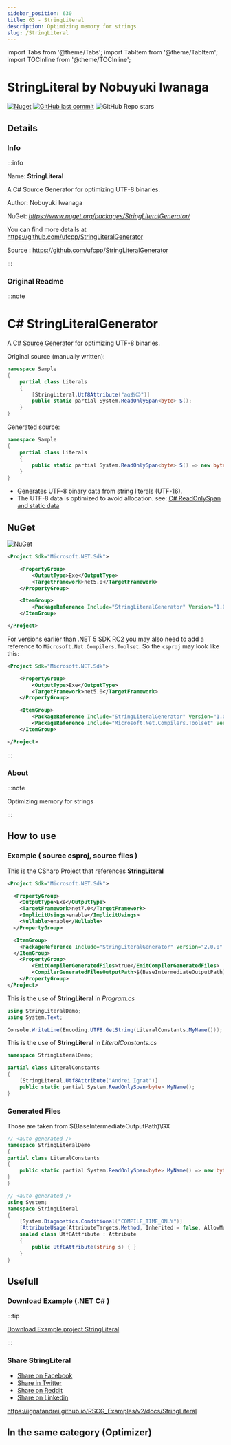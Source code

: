 ```yaml
---
sidebar_position: 630
title: 63 - StringLiteral
description: Optimizing memory for strings
slug: /StringLiteral
---
```

import Tabs from '@theme/Tabs';
import TabItem from '@theme/TabItem';
import TOCInline from '@theme/TOCInline';

# StringLiteral  by Nobuyuki Iwanaga


<TOCInline toc={toc} />

[![Nuget](https://img.shields.io/nuget/dt/StringLiteralGenerator?label=StringLiteralGenerator)](https://www.nuget.org/packages/StringLiteralGenerator/)
[![GitHub last commit](https://img.shields.io/github/last-commit/ufcpp/StringLiteralGenerator?label=updated)](https://github.com/ufcpp/StringLiteralGenerator)
![GitHub Repo stars](https://img.shields.io/github/stars/ufcpp/StringLiteralGenerator?style=social)

## Details

### Info
:::info

Name: **StringLiteral**

A C# Source Generator for optimizing UTF-8 binaries.

Author: Nobuyuki Iwanaga

NuGet: 
*https://www.nuget.org/packages/StringLiteralGenerator/*   


You can find more details at https://github.com/ufcpp/StringLiteralGenerator

Source : https://github.com/ufcpp/StringLiteralGenerator

:::

### Original Readme
:::note

# C# StringLiteralGenerator

A C# [Source Generator](https://github.com/dotnet/roslyn/blob/master/docs/features/source-generators.md) for optimizing UTF-8 binaries.

Original source (manually written):

```cs
namespace Sample
{
    partial class Literals
    {
        [StringLiteral.Utf8Attribute("aαあ😊")]
        public static partial System.ReadOnlySpan<byte> S();
    }
}
```

Generated source:

```cs
namespace Sample
{
    partial class Literals
    {
        public static partial System.ReadOnlySpan<byte> S() => new byte[] {97, 206, 177, 227, 129, 130, 240, 159, 152, 138, };
    }
}
```

- Generates UTF-8 binary data from string literals (UTF-16).
- The UTF-8 data is optimized to avoid allocation. see: [C# ReadOnlySpan and static data](https://vcsjones.dev/2019/02/01/csharp-readonly-span-bytes-static/)

## NuGet

[![NuGet](https://img.shields.io/nuget/v/StringLiteralGenerator?style=flat-square)](https://www.nuget.org/packages/StringLiteralGenerator)

```xml
<Project Sdk="Microsoft.NET.Sdk">

    <PropertyGroup>
        <OutputType>Exe</OutputType>
        <TargetFramework>net5.0</TargetFramework>
    </PropertyGroup>

    <ItemGroup>
        <PackageReference Include="StringLiteralGenerator" Version="1.0.0" />
    </ItemGroup>

</Project>
```

For versions earlier than .NET 5 SDK RC2 you may also need to add a reference to `Microsoft.Net.Compilers.Toolset`.
So the `csproj` may look like this:
```xml
<Project Sdk="Microsoft.NET.Sdk">

    <PropertyGroup>
        <OutputType>Exe</OutputType>
        <TargetFramework>net5.0</TargetFramework>
    </PropertyGroup>

    <ItemGroup>
        <PackageReference Include="StringLiteralGenerator" Version="1.0.0-preiew" />
        <PackageReference Include="Microsoft.Net.Compilers.Toolset" Version="3.8.0-4.final" PrivateAssets="all" />
    </ItemGroup>

</Project>
```


:::

### About
:::note

Optimizing memory for strings


:::

## How to use

### Example ( source csproj, source files )

<Tabs>

<TabItem value="csproj" label="CSharp Project">

This is the CSharp Project that references **StringLiteral**
```xml showLineNumbers {11}
<Project Sdk="Microsoft.NET.Sdk">

  <PropertyGroup>
    <OutputType>Exe</OutputType>
    <TargetFramework>net7.0</TargetFramework>
    <ImplicitUsings>enable</ImplicitUsings>
    <Nullable>enable</Nullable>
  </PropertyGroup>

  <ItemGroup>
    <PackageReference Include="StringLiteralGenerator" Version="2.0.0" />
  </ItemGroup>
	<PropertyGroup>
		<EmitCompilerGeneratedFiles>true</EmitCompilerGeneratedFiles>
		<CompilerGeneratedFilesOutputPath>$(BaseIntermediateOutputPath)\GX</CompilerGeneratedFilesOutputPath>
	</PropertyGroup>
</Project>

```

</TabItem>

  <TabItem value="C:\gth\RSCG_Examples\v2\rscg_examples\StringLiteral\src\StringLiteralDemo\Program.cs" label="Program.cs" >

  This is the use of **StringLiteral** in *Program.cs*

```csharp showLineNumbers 
using StringLiteralDemo;
using System.Text;

Console.WriteLine(Encoding.UTF8.GetString(LiteralConstants.MyName()));

```
  </TabItem>

  <TabItem value="C:\gth\RSCG_Examples\v2\rscg_examples\StringLiteral\src\StringLiteralDemo\LiteralConstants.cs" label="LiteralConstants.cs" >

  This is the use of **StringLiteral** in *LiteralConstants.cs*

```csharp showLineNumbers 
namespace StringLiteralDemo;

partial class LiteralConstants
{
    [StringLiteral.Utf8Attribute("Andrei Ignat")]
    public static partial System.ReadOnlySpan<byte> MyName();
}

```
  </TabItem>

</Tabs>

### Generated Files

Those are taken from $(BaseIntermediateOutputPath)\GX

<Tabs>


<TabItem value="C:\gth\RSCG_Examples\v2\rscg_examples\StringLiteral\src\StringLiteralDemo\obj\GX\StringLiteralGenerator\StringLiteralGenerator.Utf8StringLiteralGenerator\StringLiteralDemo_LiteralConstants_utf8literal.cs" label="StringLiteralDemo_LiteralConstants_utf8literal.cs" >


```csharp showLineNumbers 
// <auto-generated />
namespace StringLiteralDemo
{
partial class LiteralConstants
{
    public static partial System.ReadOnlySpan<byte> MyName() => new byte[] {65, 110, 100, 114, 101, 105, 32, 73, 103, 110, 97, 116, };
}
}

```

  </TabItem>


<TabItem value="C:\gth\RSCG_Examples\v2\rscg_examples\StringLiteral\src\StringLiteralDemo\obj\GX\StringLiteralGenerator\StringLiteralGenerator.Utf8StringLiteralGenerator\Utf8Attribute.cs" label="Utf8Attribute.cs" >


```csharp showLineNumbers 
// <auto-generated />
using System;
namespace StringLiteral
{
    [System.Diagnostics.Conditional("COMPILE_TIME_ONLY")]
    [AttributeUsage(AttributeTargets.Method, Inherited = false, AllowMultiple = false)]
    sealed class Utf8Attribute : Attribute
    {
        public Utf8Attribute(string s) { }
    }
}

```

  </TabItem>


</Tabs>

## Usefull

### Download Example (.NET  C# )

:::tip

[Download Example project StringLiteral ](/sources/StringLiteral.zip)

:::


### Share StringLiteral 

<ul>
  <li><a href="https://www.facebook.com/sharer/sharer.php?u=https%3A%2F%2Fignatandrei.github.io%2FRSCG_Examples%2Fv2%2Fdocs%2FStringLiteral&quote=StringLiteral" title="Share on Facebook" target="_blank">Share on Facebook</a></li>
  <li><a href="https://twitter.com/intent/tweet?source=https%3A%2F%2Fignatandrei.github.io%2FRSCG_Examples%2Fv2%2Fdocs%2FStringLiteral&text=StringLiteral:%20https%3A%2F%2Fignatandrei.github.io%2FRSCG_Examples%2Fv2%2Fdocs%2FStringLiteral" target="_blank" title="Tweet">Share in Twitter</a></li>
  <li><a href="http://www.reddit.com/submit?url=https%3A%2F%2Fignatandrei.github.io%2FRSCG_Examples%2Fv2%2Fdocs%2FStringLiteral&title=StringLiteral" target="_blank" title="Submit to Reddit">Share on Reddit</a></li>
  <li><a href="http://www.linkedin.com/shareArticle?mini=true&url=https%3A%2F%2Fignatandrei.github.io%2FRSCG_Examples%2Fv2%2Fdocs%2FStringLiteral&title=StringLiteral&summary=&source=https%3A%2F%2Fignatandrei.github.io%2FRSCG_Examples%2Fv2%2Fdocs%2FStringLiteral" target="_blank" title="Share on LinkedIn">Share on Linkedin</a></li>
</ul>

https://ignatandrei.github.io/RSCG_Examples/v2/docs/StringLiteral

## In the same category (Optimizer)

